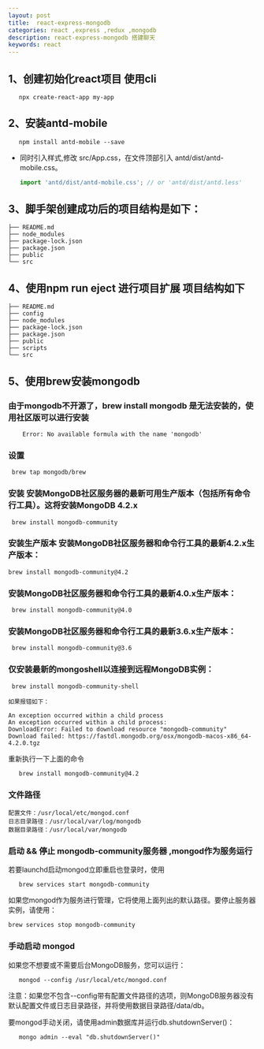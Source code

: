 ```yaml
---
layout: post
title:  react-express-mongodb
categories: react ,express ,redux ,mongodb
description: react-express-mongodb 搭建聊天
keywords: react
---
```


## 1、创建初始化react项目 使用cli
```shell
   npx create-react-app my-app
```
## 2、安装antd-mobile
```shell
   npm install antd-mobile --save
```
 + 同时引入样式,修改 src/App.css，在文件顶部引入 antd/dist/antd-mobile.css。
   ```js
   import 'antd/dist/antd-mobile.css'; // or 'antd/dist/antd.less'
   ``` 

## 3、脚手架创建成功后的项目结构是如下：
```shell
├── README.md
├── node_modules
├── package-lock.json
├── package.json
├── public
└── src

```
## 4、使用npm run eject 进行项目扩展 项目结构如下
``` shell
├── README.md
├── config
├── node_modules
├── package-lock.json
├── package.json
├── public
├── scripts
└── src
```
## 5、使用brew安装mongodb 
  ### 由于mongodb不开源了，brew install mongodb 是无法安装的，使用社区版可以进行安装
  ```shell
      Error: No available formula with the name 'mongodb'
  ```
  ### 设置
  ```shell
   brew tap mongodb/brew
  ```
  ### 安装 安装MongoDB社区服务器的最新可用生产版本（包括所有命令行工具）。这将安装MongoDB 4.2.x
  ```shell
   brew install mongodb-community
  ```
   ### 安装生产版本 安装MongoDB社区服务器和命令行工具的最新4.2.x生产版本：
   ```shell
   brew install mongodb-community@4.2
   ```
   ### 安装MongoDB社区服务器和命令行工具的最新4.0.x生产版本：
   ```shell
    brew install mongodb-community@4.0
   ```
   ### 安装MongoDB社区服务器和命令行工具的最新3.6.x生产版本：
   ```shell
    brew install mongodb-community@3.6
   ```
   ### 仅安装最新的mongoshell以连接到远程MongoDB实例：
   ```shell
    brew install mongodb-community-shell
   ```
    如果报错如下：
   ```shelll
   An exception occurred within a child process
   An exception occurred within a child process:
   DownloadError: Failed to download resource "mongodb-community"
   Download failed: https://fastdl.mongodb.org/osx/mongodb-macos-x86_64-4.2.0.tgz

   ```
   重新执行一下上面的命令
   ```shell
      brew install mongodb-community@4.2
   ```
   ### 文件路径
   ```shell
   配置文件：/usr/local/etc/mongod.conf
   日志目录路径：/usr/local/var/log/mongodb
   数据目录路径：/usr/local/var/mongodb
   ```
   ### 启动 && 停止 mongodb-community服务器 ,mongod作为服务运行

   若要launchd启动mongod立即重启也登录时，使用
   ```shell
      brew services start mongodb-community
   ```
   如果您mongod作为服务进行管理，它将使用上面列出的默认路径。要停止服务器实例，请使用：
   ```shell
   brew services stop mongodb-community
   ```
   ### 手动启动 mongod
   如果您不想要或不需要后台MongoDB服务，您可以运行：
   ```shell
      mongod --config /usr/local/etc/mongod.conf
   ```
   注意：如果您不包含--config带有配置文件路径的选项，则MongoDB服务器没有默认配置文件或日志目录路径，并将使用数据目录路径/data/db。

   要mongod手动关闭，请使用admin数据库并运行db.shutdownServer()：
   ```shell
      mongo admin --eval "db.shutdownServer()"
   ```


